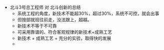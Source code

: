 - 北斗3号总工程师 对 北斗创新的总结
	- 系统工程的角度，新技术不能超30%，超过30%，系统不可控，就会出事
	- 但按部就班往前走，没法跟上，超越。
	- 新技术不等于不可靠
	- 可采用靠谱的、符合客观规律的新技术+成熟工艺
	- 新技术 +  成熟工艺 + 充分的实验，取得快的发展
	-